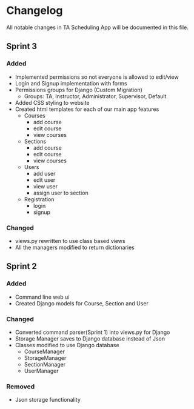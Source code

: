 # Changelog
All notable changes in TA Scheduling App will be documented in this file.

## Sprint 3
### Added

- Implemented permissions so not everyone is allowed to edit/view
- Login and Signup implementation with forms
- Permissions groups for Django (Custom Migration)
  - Groups: TA, Instructor, Administrator, Supervisor, Default
- Added CSS styling to website
- Created html templates for each of our main app features
  - Courses
    - add course
    - edit course
    - view courses
  - Sections
    - add course
    - edit course
    - view courses
  - Users 
    - add user
    - edit user
    - view user
    - assign user to section
  - Registration
    - login
    - signup


### Changed
- views.py rewritten to use class based views
- All the managers modified to return dictionaries


## Sprint 2
### Added
- Command line web ui
- Created Django models for Course, Section and User


### Changed
- Converted command parser(Sprint 1) into views.py for Django
- Storage Manager saves to Django database instead of Json
- Classes modified to use Django database
  - CourseManager
  - StorageManager
  - SectionManager
  - UserManager

### Removed
- Json storage functionality
